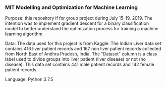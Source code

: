 ### MIT Modelling and Optimization for Machine Learning

Purpose: this repository if for group project during July 15-19, 2019.  The intention was to implement gradient descent for a binary classification model to better understand the optimization process for training a machine learning algorithm.  

Data: The data used for this project is from Kaggle: The Indian Liver data set contains 416 liver patient records and 167 non liver patient records collected from North East of Andhra Pradesh, India. The "Dataset" column is a class label used to divide groups into liver patient (liver disease) or not (no disease). This data set contains 441 male patient records and 142 female patient records.

Language: Python 3.7.5
